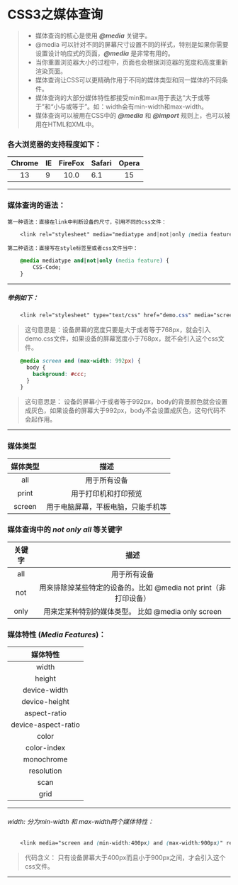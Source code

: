 # CSS3之媒体查询

> - 媒体查询的核心是使用 ***@media*** 关键字。
> - @media 可以针对不同的屏幕尺寸设置不同的样式，特别是如果你需要设置设计响应式的页面，***@media*** 是非常有用的。
> - 当你重置浏览器大小的过程中，页面也会根据浏览器的宽度和高度重新渲染页面。
> - 媒体查询让CSS可以更精确作用于不同的媒体类型和同一媒体的不同条件。
> - 媒体查询的大部分媒体特性都接受min和max用于表达“大于或等于”和“小与或等于”。如：width会有min-width和max-width。
> - 媒体查询可以被用在CSS中的 ***@media*** 和 ***@import*** 规则上，也可以被用在HTML和XML中。

### 各大浏览器的支持程度如下：

| Chrome | IE |FireFox | Safari | Opera |
|:--------:|--------|:--------:|--------|:--------:|
|    13    |    9   |    10.0    |  6.1    |     15  |

---

### 媒体查询的语法：


`第一种语法：直接在link中判断设备的尺寸，引用不同的css文件：`

```css
	<link rel="stylesheet" media="mediatype and|not|only (media feature)" href="demo.css">

```

`第二种语法：直接写在style标签里或者css文件当中：`

```css
	@media mediatype and|not|only (media feature) {
    	CSS-Code;
	}

```
---
##### 举例如下：

```css
	<link rel="stylesheet" type="text/css" href="demo.css" media="screen and (min-width: 768px)">
```
> 这句意思是：设备屏幕的宽度只要是大于或者等于768px，就会引入demo.css文件，如果设备的屏幕宽度小于768px，就不会引入这个css文件。


```css
    @media screen and (max-width: 992px) {
      body {
        background: #ccc;
      }
    }
```
> 这句意思是： 设备的屏幕小于或者等于992px，body的背景颜色就会设置成灰色，如果设备的屏幕大于992px，body不会设置成灰色，这句代码不会起作用。

---
### 媒体类型

| 媒体类型 |描述|
|:--------:|:--------:|
|    all    | 用于所有设备      |
|    print  | 用于打印机和打印预览|
|    screen | 用于电脑屏幕，平板电脑，只能手机等|

### 媒体查询中的 ***not*** ***only*** ***all*** 等关键字
| 关键字 |描述|
|:--------:|:--------:|
|    all  | 用于所有设备      |
|    not  | 用来排除掉某些特定的设备的。比如 @media not print（非打印设备）|
|    only | 用来定某种特别的媒体类型。 比如 @media only screen|

### 媒体特性 (*Media Features*)：

| 媒体特性 |
|:--------:|
|    width    |
|    height    |
|    device-width    |
|    device-height    |
|    aspect-ratio    |
|    device-aspect-ratio    |
|    color    |
|    color-index   |
|    monochrome   |
|    resolution   |
|    scan   |
|    grid   |

---

###### width: 分为min-width 和 max-width两个媒体特性：

```css
	<link media="screen and (min-width:400px) and (max-width:900px)" rel="stylesheet" href="example.css" />
```
> 代码含义： 只有设备屏幕大于400px而且小于900px之间，才会引入这个css文件。

---


